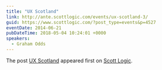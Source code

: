 ```yaml
---
title: "UX Scotland"
link: http://ante.scottlogic.com/events/ux-scotland-3/
guid: https://www.scottlogic.com/?post_type=events&p=4527
eventDate: 2014-06-21
pubDateTime: 2018-05-04 10:24:01 +0000
speakers:
  - Graham Odds
---
```


<p>The post <a rel="nofollow" href="http://ante.scottlogic.com/events/ux-scotland-3/">UX Scotland</a> appeared first on <a rel="nofollow" href="http://ante.scottlogic.com">Scott Logic</a>.</p>